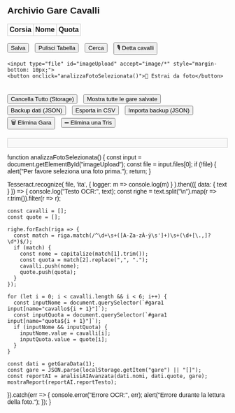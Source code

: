 <!DOCTYPE html>
<html lang="it">
<head>
  <meta charset="UTF-8" />
  <title>Archivio Gare Cavalli</title>
  <script src="https://cdn.jsdelivr.net/npm/tesseract.js@2/dist/tesseract.min.js"></script>
  <style>
    body {
      font-family: Arial, sans-serif;
      padding: 20px;
    }
    .gara-container {
      margin-bottom: 30px;
    }
    .gara {
      width: 100%;
      position: relative;
    }
    table {
      width: 100%;
      border-collapse: collapse;
      margin-bottom: 10px;
    }
    th, td {
      border: 1px solid #ccc;
      padding: 4px;
      text-align: center;
      position: relative;
    }
    input[type="text"], input[type="number"] {
      width: 90%;
      padding: 4px;
    }
    input.quota {
      width: 60px;
    }
    button {
      margin-top: 5px;
      margin-right: 10px;
    }
    .autocomplete-items {
      position: absolute;
      border: 1px solid #ccc;
      background-color: #fff;
      z-index: 99;
      max-height: 150px;
      overflow-y: auto;
      top: 100%;
      left: 0;
      right: 0;
    }
    .autocomplete-items div {
      padding: 5px;
      cursor: pointer;
    }
    .autocomplete-items div:hover {
      background-color: #f0f0f0;
    }
    #report {
      margin-top: 20px;
      background: #f9f9f9;
      border: 1px solid #ccc;
      padding: 10px;
      white-space: pre-wrap;
      font-family: monospace;
    }
    #importFile {
      display: none;
    }
  </style>
</head>
<body>
<h2>Archivio Gare Cavalli</h2>

<div class="gara-container">
  <div class="gara">
    <table id="gara1">
      <thead><tr><th>Corsia</th><th>Nome</th><th>Quota</th></tr></thead>
      <tbody id="body1"></tbody>
    </table>
    <button onclick="salvaGara(1)">Salva</button>
    <button onclick="pulisciTabella(1)">Pulisci Tabella</button>
    <button onclick="cercaGare()">Cerca</button>
    <button onclick="startVoiceInput()">🎙️ Detta cavalli</button>

    <input type="file" id="imageUpload" accept="image/*" style="margin-bottom: 10px;">
    <button onclick="analizzaFotoSelezionata()">📸 Estrai da foto</button>
  </div>
</div>

<button onclick="cancellaTutto()">Cancella Tutto (Storage)</button>
<button onclick="mostraTutteGare()">Mostra tutte le gare salvate</button>
<button onclick="exportBackup()">Backup dati (JSON)</button>
<button onclick="exportCSV()">Esporta in CSV</button>
<button onclick="document.getElementById('importFile').click()">Importa backup (JSON)</button>
<button onclick="eliminaGaraPopup()">🗑️ Elimina Gara</button>
<button onclick="eliminaTrisSingolaPopup()">➖ Elimina una Tris</button>
<input type="file" id="importFile" accept=".json" onchange="importaBackup(event)">

<div id="report"></div>
<script>
const NUM_CORSIE = 6;

// Inizializza tabella
function inizializzaTabella() {
  const tbody = document.getElementById("body1");
  for (let i = 1; i <= NUM_CORSIE; i++) {
    tbody.innerHTML += `
      <tr>
        <td>${i}</td>
        <td><input type="text" id="nome1_${i}" class="nome" name="cavallo${i}" autocomplete="off" /></td>
<td><input type="number" step="0.01" id="quota1_${i}" class="quota" name="quota${i}" /></td>
      </tr>
    `;
  }
}

// Backup automatico
setInterval(() => {
  const gare = localStorage.getItem("gare");
  if (gare) localStorage.setItem("backup_gare", gare);
}, 60000);

// Backup manuale
function exportBackup() {
  const data = localStorage.getItem("gare") || "[]";
  const blob = new Blob([data], { type: "application/json" });
  const link = document.createElement("a");
  link.href = URL.createObjectURL(blob);
  link.download = `gare_backup_${new Date().toISOString().slice(0, 10)}.json`;
  link.click();
}

// Importa backup
function importaBackup(event) {
  const file = event.target.files[0];
  if (!file) return;
  const reader = new FileReader();
  reader.onload = function(e) {
    try {
      const dati = JSON.parse(e.target.result);
      if (Array.isArray(dati)) {
        localStorage.setItem("gare", JSON.stringify(dati));
        alert("Backup importato con successo.");
      } else {
        alert("Formato file non valido.");
      }
    } catch {
      alert("Errore nella lettura del file.");
    }
  };
  reader.readAsText(file);
}
function capitalize(str) {
  if (!str) return "";
  return str.charAt(0).toUpperCase() + str.slice(1).toLowerCase();
}
function getGaraData(numeroGara) {
  const nomi = [];
  const quote = [];

  document.querySelectorAll(`#gara${numeroGara} input[name^="cavallo"]`).forEach(input => {
    nomi.push(capitalize(input.value.trim()));
  });

  document.querySelectorAll(`#gara${numeroGara} input[name^="quota"]`).forEach(input => {
    quote.push(input.value.trim());
  });

  return { nomi, quote };
}

function mostraReport(testo) {
  document.getElementById("report").textContent = testo;
}

function salvaGara(index) {
  const { nomi, quote } = getGaraData(index);
  if (nomi.includes("") || quote.includes("")) {
    alert("Compila tutti i campi prima di salvare.");
    return;
  }

  let gare = JSON.parse(localStorage.getItem("gare") || "[]");

  const quoteStr = JSON.stringify(quote.map(q => parseFloat(q).toFixed(2)));
  const nomiStr = JSON.stringify(nomi);

  // Quote uguali, cavalli diversi
  const gareStessaQuota = gare.filter(g => JSON.stringify(g.quote.map(q => parseFloat(q).toFixed(2))) === quoteStr && JSON.stringify(g.nomi) !== nomiStr);
  if (gareStessaQuota.length > 0) {
    let msg = `⚠️ Questa combinazione di quote è già presente in ${gareStessaQuota.length} gara/e con cavalli diversi.\n`;
    gareStessaQuota.forEach((g, i) => {
      msg += `\nGara ${i + 1} → Tris vincenti:\n${g.tris.map(t => `→ ${t.combinazione} (Quota: ${t.quota})`).join("\n")}`;
    });
    alert(msg);
  }

  // Nomi uguali, quote diverse
  const gareStessiNomi = gare.filter(g => JSON.stringify(g.nomi) === nomiStr && JSON.stringify(g.quote.map(q => parseFloat(q).toFixed(2))) !== quoteStr);
  if (gareStessiNomi.length > 0) {
    let msg = `⚠️ Esiste già una gara con gli stessi cavalli ma quote differenti:\n`;
    gareStessiNomi.forEach((g, i) => {
      msg += `\nGara ${i + 1} → Quote: ${g.quote.join(", ")}\nTris:\n${g.tris.map(t => `→ ${t.combinazione} (Quota: ${t.quota})`).join("\n")}`;
    });
    if (!confirm(msg + `\n\nVuoi salvare comunque?`)) return;
  }

  // Esegui analisi AI
  const reportAI = analisiAIAvanzata(nomi, quote, gare);

  // Chiedi conferma
  if (!confirm("Vuoi procedere con il salvataggio della gara dopo l’analisi AI?")) {
    mostraReport(reportAI.reportTesto); // mostra il riquadro AI se clicchi Annulla
    return;
  }

  mostraReport(reportAI.reportTesto); // opzionale anche qui

  // Gara identica già salvata
  const garaEsatta = gare.find(g => JSON.stringify(g.nomi) === nomiStr && JSON.stringify(g.quote.map(q => parseFloat(q).toFixed(2))) === quoteStr);
  if (garaEsatta) {
    let msg = `⚠️ Questa gara esiste già.\nTris salvate:\n`;
    msg += garaEsatta.tris.map(t => `→ ${t.combinazione} (Quota: ${t.quota})`).join("\n");
    if (confirm(msg + `\n\nVuoi salvare comunque un'altra tris?`)) {
      let tris = prompt("Inserisci nuova tris vincente (es. 1,4,5):");
      if (!tris || tris.split(",").length !== 3) return alert("Formato tris non valido.");
      let quotaTris = prompt("Quota tris (es. 18.5):");
      if (!quotaTris || isNaN(parseFloat(quotaTris))) return alert("Quota non valida.");
      if (garaEsatta.tris.some(t => t.combinazione === tris && parseFloat(t.quota) === parseFloat(quotaTris))) {
        alert("✅ Abbiamo vinto allora!");
        return;
      }
      garaEsatta.tris.push({ combinazione: tris, quota: quotaTris });
      localStorage.setItem("gare", JSON.stringify(gare));
      alert("Nuova tris aggiunta.");
    }
    return;
  }

  // Gara nuova → chiedi tris e quota
  let tris = prompt("Inserisci tris vincente (es. 1,4,5):");
  if (!tris || tris.split(",").length !== 3) return alert("Formato tris non valido.");
  let quotaTris = prompt("Quota tris (es. 18.5):");
  if (!quotaTris || isNaN(parseFloat(quotaTris))) return alert("Quota non valida.");

  gare.push({ nomi, quote, tris: [{ combinazione: tris, quota: quotaTris }] });
  localStorage.setItem("gare", JSON.stringify(gare));
  alert("Gara salvata.");
}

function analisiAIAvanzata(nomi, quote, gare) {
  const nuoveQuote = quote.map(q => parseFloat(q));
  const sommaQuote = nuoveQuote.reduce((a, b) => a + b, 0);
  const minGareAnalisi = 5;
  const patternLabels = nuoveQuote.map(q => {
    if (q <= 2.5) return "B";
    if (q <= 6.5) return "M";
    if (q <= 9.9) return "A";
    return "SA";
});

  let report = `🧠 ANALISI INTELLIGENTE\n----------------------\n`;
  report += `📊 Pattern quote: ${patternLabels.join("-")}\n`;
  report += `🧮 Somma quote: ${sommaQuote.toFixed(2)}\n\n`;

  let trisSuggerita = [];
  let quoteStatistiche = {};
  let patternSimili = [], quoteSimili = [];
  let cavalliGlobale = {}, cavalliCorsia = {}, combinazioniTris = {}, trisCluster = {};

  // Analisi gare storiche
  gare.forEach(g => {
    const q = g.quote.map(x => parseFloat(x));
    const patternGara = q.map(qv => qv < 2 ? "B" : qv <= 3.5 ? "M" : "A");
    const matchCount = patternGara.filter((v, i) => v === patternLabels[i]).length;
    if (matchCount >= 5) patternSimili.push(g);

    const simili = q.filter((val, i) => Math.abs(val - nuoveQuote[i]) <= 0.3).length;
    if (simili >= 5) quoteSimili.push(g);

    q.forEach((val, idx) => {
      const intervallo = (Math.round(val * 2) / 2).toFixed(1);
      quoteStatistiche[intervallo] = quoteStatistiche[intervallo] || { podi: 0, tot: 0 };
      if (g.tris.some(t => t.combinazione.split(",").includes(String(idx + 1)))) {
        quoteStatistiche[intervallo].podi++;
      }
      quoteStatistiche[intervallo].tot++;
    });

    g.nomi.forEach((n, i) => {
      if (!nomi.includes(n)) return; // Solo cavalli della gara attuale
      const corsia = i + 1;
      const q = parseFloat(g.quote[i]);

      cavalliGlobale[n] = cavalliGlobale[n] || { tot: 0, podio: 0, quote: [], corsie: [] };
      cavalliGlobale[n].tot++;
      cavalliGlobale[n].quote.push(q);
      cavalliGlobale[n].corsie.push(corsia);

      if (g.tris.some(t => t.combinazione.split(",").includes(String(corsia)))) {
        cavalliGlobale[n].podio++;
      }

      const k = `${n}_C${corsia}`;
      cavalliCorsia[k] = cavalliCorsia[k] || { tot: 0, podio: 0 };
      if (g.tris.some(t => t.combinazione.split(",").includes(String(corsia)))) {
        cavalliCorsia[k].podio++;
      }
    });

    g.tris.forEach(t => {
      const key = t.combinazione.split(",").sort().join("-");
      combinazioniTris[key] = (combinazioniTris[key] || 0) + 1;
      const clusterKey = t.combinazione.split(",").map(n => parseInt(n)).sort((a, b) => a - b).join("-");
      trisCluster[clusterKey] = (trisCluster[clusterKey] || 0) + 1;
    });
  });

  // Cavallo favorito e sfavorito
  const minQuota = Math.min(...nuoveQuote);
  const maxQuota = Math.max(...nuoveQuote);
  const favoritoIdx = nuoveQuote.indexOf(minQuota);
  const sfavoritoIdx = nuoveQuote.indexOf(maxQuota);

  report += `🏇 Cavallo favorito: ${nomi[favoritoIdx]} (Corsia ${favoritoIdx + 1}, Quota ${minQuota})\n`;
  report += `🐢 Cavallo sfavorito: ${nomi[sfavoritoIdx]} (Corsia ${sfavoritoIdx + 1}, Quota ${maxQuota})\n`;

  // Sorprese storiche del cavallo sfavorito
  const storicoSfavorito = gare.filter(g => g.nomi.includes(nomi[sfavoritoIdx]));
  let sorprese = 0;
  storicoSfavorito.forEach(g => {
    g.tris.forEach(t => {
      const corsie = t.combinazione.split(",");
      const idx = g.nomi.indexOf(nomi[sfavoritoIdx]);
      if (idx !== -1 && corsie[0] === String(idx + 1)) sorprese++;
    });
  });
  if (sorprese > 0) {
    report += `🎯 Sorpresa: ${sorprese} vittorie del cavallo sfavorito storico!\n`;
  }

  // Cavalli ricorrenti (solo quelli della gara attuale)
  report += `\n📌 Cavalli ricorrenti (storico della gara attuale):\n`;
  Object.entries(cavalliGlobale).forEach(([nome, stats]) => {
    if (stats.tot >= minGareAnalisi) {
      const perc = (stats.podio / stats.tot) * 100;
      const avg = stats.quote.reduce((a, b) => a + b, 0) / stats.quote.length;
      report += `→ ${nome}: ${perc.toFixed(1)}% podio su ${stats.tot} gare | Quota media: ${avg.toFixed(2)}\n`;
      trisSuggerita.push({ nome, perc, corsie: stats.corsie });
    }
  });

  // Cavalli quasi vincenti
  report += `\n📌 Cavalli “quasi vincenti” (presenti in gara):\n`;
  for (let [nome, stats] of Object.entries(cavalliGlobale)) {
    let primi = 0;
    gare.forEach(g => {
      const idx = g.nomi.indexOf(nome);
      if (idx !== -1) {
        g.tris.forEach(t => {
          if (t.combinazione.split(",")[0] === String(idx + 1)) primi++;
        });
      }
    });
    if (stats.tot >= minGareAnalisi && stats.podio > 0 && primi === 0) {
      report += `→ ${nome}: ${stats.podio} podi, 0 vittorie su ${stats.tot} gare!\n`;
    }
  }

  // Cluster tris ricorrenti
  report += `\n📌 Cluster di tris vincenti ricorrenti:\n`;
  Object.entries(trisCluster).filter(([k, v]) => v > 1).forEach(([k, v]) => {
    report += `→ Combinazione ${k.replace(/-/g, ",")}: ${v} volte\n`;
  });

  // Predizione tris AI
  report += `\n🤖 Predizione Tris AI (solo cavalli in gara):\n`;
  if (trisSuggerita.length >= 3) {
    const trisFinale = trisSuggerita.sort((a, b) => b.perc - a.perc).slice(0, 3);
    trisFinale.forEach((c, i) => {
      const corsia = c.corsie.length ? c.corsie[0] : "?";
      report += `#${i + 1} → ${c.nome} (Corsia tipica: ${corsia}) - ${c.perc.toFixed(1)}%\n`;
    });
  } else {
    report += `Non abbastanza dati per una predizione affidabile.\n`;
  }

  // Confronto quote vincitrici con gare storiche simili
  report += `\n📊 Confronto con gare storiche simili:\n`;
  let sorpresePattern = 0, sorpreseQuote = 0;
  patternSimili.forEach(g => {
    const q = g.quote.map(v => parseFloat(v));
    const vincente = parseInt(g.tris[0]?.combinazione.split(",")[0]) - 1;
    if (q[vincente] > 10) sorpresePattern++;
  });
  quoteSimili.forEach(g => {
    const q = g.quote.map(v => parseFloat(v));
    const vincente = parseInt(g.tris[0]?.combinazione.split(",")[0]) - 1;
    if (q[vincente] > 10) sorpreseQuote++;
  });

  if (patternSimili.length > 0) {
    const perc = ((sorpresePattern / patternSimili.length) * 100).toFixed(1);
    report += `→ ${patternSimili.length} gare con pattern simile. In ${sorpresePattern} ha vinto quota >10 (${perc}%)\n`;
  }
  if (quoteSimili.length > 0) {
    const perc = ((sorpreseQuote / quoteSimili.length) * 100).toFixed(1);
    report += `→ ${quoteSimili.length} gare con quote simili. In ${sorpreseQuote} ha vinto quota >10 (${perc}%)\n`;
  }
  if (!patternSimili.length && !quoteSimili.length) {
    report += `→ Nessuna gara simile trovata.\n`;
  }

  return { reportTesto: report };
}
function setupAutocomplete() {
  const inputs = document.querySelectorAll("input.nome");
  const cavalli = new Set();
  const gare = JSON.parse(localStorage.getItem("gare") || "[]");
  gare.forEach(g => g.nomi.forEach(n => cavalli.add(n)));

  inputs.forEach(input => {
    input.addEventListener("input", function() {
      closeLists();
      const val = this.value;
      if (!val) return;
      const list = document.createElement("div");
      list.setAttribute("class", "autocomplete-items");
      this.parentNode.appendChild(list);

      [...cavalli].forEach(nome => {
        if (nome.toLowerCase().startsWith(val.toLowerCase())) {
          const div = document.createElement("div");
          div.innerHTML = `<strong>${nome.substr(0, val.length)}</strong>${nome.substr(val.length)}<input type='hidden' value='${nome}'>`;
          div.addEventListener("click", () => {
            input.value = nome;
            closeLists();
          });
          list.appendChild(div);
        }
      });
    });
    input.addEventListener("blur", () => setTimeout(closeLists, 100));
  });

  function closeLists() {
    document.querySelectorAll(".autocomplete-items").forEach(el => el.remove());
  }
}

function cercaGare() {
  const nome = document.getElementById("nome1_1").value.trim().toLowerCase();
  const gare = JSON.parse(localStorage.getItem("gare") || "[]");
  const risultati = gare.filter(g => g.nomi[0].toLowerCase() === nome);
  if (risultati.length === 0) return alert("Nessuna gara trovata con quel cavallo in corsia 1.");

  let index = 0;
  const win = window.open("", "Risultati Ricerca", "width=600,height=400");
  function mostraGara(i) {
    const g = risultati[i];
    win.document.body.innerHTML = `<h3>Gara ${i+1} di ${risultati.length}</h3><ul>
      ${g.nomi.map((n, idx) => `<li>Corsia ${idx+1}: ${n} (Quota: ${g.quote[idx]})</li>`).join("")}
      </ul><p><strong>Tris vincenti:</strong><br>${g.tris.map(t => `→ ${t.combinazione} (Quota: ${t.quota})`).join("<br>")}</p>
      <button onclick="window.opener.prevGara()">&larr;</button>
      <button onclick="window.opener.nextGara()">&rarr;</button>`;
  }
  window.prevGara = () => { if (index > 0) index--; mostraGara(index); };
  window.nextGara = () => { if (index < risultati.length - 1) index++; mostraGara(index); };
  mostraGara(index);
}

function mostraTutteGare() {
  const gare = JSON.parse(localStorage.getItem("gare") || "[]");
  if (gare.length === 0) return alert("Nessuna gara salvata.");
  const win = window.open("", "Gare Salvate", "width=600,height=600,scrollbars=yes");
  win.document.body.innerHTML = `<h2>${gare.length} Gare Salvate</h2>` + gare.map((g, idx) => `
    <h3>Gara ${idx + 1}</h3>
    <ul>${g.nomi.map((n, i) => `<li>Corsia ${i+1}: ${n} (Quota: ${g.quote[i]})</li>`).join("")}</ul>
    <p><strong>Tris:</strong><br>${g.tris.map(t => `→ ${t.combinazione} (Quota: ${t.quota})`).join("<br>")}</p><hr>`).join("");
}

function cancellaTutto() {
  if (confirm("Sicuro di voler eliminare tutte le gare?")) {
    localStorage.removeItem("gare");
    alert("Gare eliminate.");
    document.getElementById("report").textContent = "";
  }
}

function exportCSV() {
  const gare = JSON.parse(localStorage.getItem("gare") || "[]");
  if (gare.length === 0) return alert("Nessuna gara da esportare.");

  let csv = "Gara;Corsia;Nome;Quota;Tris Vincente;Quota Tris\n";

  gare.forEach((g, idx) => {
    g.nomi.forEach((nome, i) => {
      g.tris.forEach(t => {
        csv += `${idx + 1};${i + 1};${nome};${g.quote[i]};${t.combinazione};${t.quota}\n`;
      });
    });
  });

  const blob = new Blob([csv], { type: "text/csv;charset=utf-8;" });
  const link = document.createElement("a");
  link.href = URL.createObjectURL(blob);
  link.download = `gare_export_${new Date().toISOString().slice(0, 10)}.csv`;
  link.click();
}
function eliminaGaraPopup() {
  const gare = JSON.parse(localStorage.getItem("gare") || "[]");
  if (gare.length === 0) {
    alert("Nessuna gara salvata.");
    return;
  }

  const id = prompt(`Inserisci il numero ID della gara da eliminare (1-${gare.length}):`);
  if (!id || isNaN(id)) {
    alert("ID non valido.");
    return;
  }

  const index = parseInt(id) - 1;
  if (index < 0 || index >= gare.length) {
    alert("ID fuori intervallo.");
    return;
  }

  const gara = gare[index];
  const conferma = confirm(
    `Vuoi davvero eliminare la gara #${id}?\n\n` +
    gara.nomi.map((n, i) => `Corsia ${i + 1}: ${n} (Quota: ${gara.quote[i]})`).join("\n") +
    `\n\nTris:\n${gara.tris.map(t => `→ ${t.combinazione} (Quota: ${t.quota})`).join("\n")}`
  );

  if (!conferma) return;

  gare.splice(index, 1);
  localStorage.setItem("gare", JSON.stringify(gare));
  alert(`Gara #${id} eliminata con successo.`);
  document.getElementById("report").textContent = "";
}
function eliminaTrisSingolaPopup() {
  const gare = JSON.parse(localStorage.getItem("gare") || "[]");
  if (gare.length === 0) {
    alert("Nessuna gara salvata.");
    return;
  }

  const id = prompt(`Inserisci il numero ID della gara da cui eliminare una tris (1-${gare.length}):`);
  if (!id || isNaN(id)) {
    alert("ID non valido.");
    return;
  }

  const index = parseInt(id) - 1;
  if (index < 0 || index >= gare.length) {
    alert("ID fuori intervallo.");
    return;
  }

  const gara = gare[index];
  if (gara.tris.length === 0) {
    alert("Questa gara non ha tris salvate.");
    return;
  }

  const listaTris = gara.tris.map((t, i) => `#${i + 1} → ${t.combinazione} (Quota: ${t.quota})`).join("\n");
  const scelta = prompt(
    `Tris salvate nella gara #${id}:\n${listaTris}\n\nInserisci il numero della tris da eliminare:`
  );

  const trisIndex = parseInt(scelta) - 1;
  if (isNaN(trisIndex) || trisIndex < 0 || trisIndex >= gara.tris.length) {
    alert("Indice tris non valido.");
    return;
  }

  const conferma = confirm(`Vuoi davvero eliminare la tris #${scelta}: ${gara.tris[trisIndex].combinazione}?`);
  if (!conferma) return;

  gara.tris.splice(trisIndex, 1);
  localStorage.setItem("gare", JSON.stringify(gare));

  alert("Tris eliminata con successo.");
  document.getElementById("report").textContent = "";
}

function pulisciTabella(index) {
  for (let i = 1; i <= NUM_CORSIE; i++) {
    document.getElementById(`nome${index}_${i}`).value = "";
    document.getElementById(`quota${index}_${i}`).value = "";
  }
}

window.addEventListener("DOMContentLoaded", () => {
  inizializzaTabella();
  setupAutocomplete();
  startAIWatcher();
});
function startVoiceInput() {
  const recognition = new (window.SpeechRecognition || window.webkitSpeechRecognition)();
  recognition.lang = "it-IT";
  recognition.interimResults = false;
  recognition.maxAlternatives = 1;

  recognition.onresult = function(event) {
    const result = event.results[0][0].transcript;

    // Accetta anche "punto" come separatore oltre a "virgola" e ","
    const righe = result.split(/virgola|punto|,|\./i);

    righe.forEach((riga, i) => {
      const parts = riga.trim().split(" ");
      if (parts.length >= 2) {
        const nome = capitalize(parts.slice(0, -1).join(" ").trim());
        const quota = parts[parts.length - 1].replace(",", ".").trim();
        const inputNome = document.querySelector(`#gara1 input[name="cavallo${i + 1}"]`);
        const inputQuota = document.querySelector(`#gara1 input[name="quota${i + 1}"]`);
        if (inputNome && inputQuota) {
          inputNome.value = nome;
          inputQuota.value = quota;
        }
      }
    });

    // Analisi AI automatica subito dopo la dettatura
    const dati = getGaraData(1);
    const gare = JSON.parse(localStorage.getItem("gare") || "[]");
    const reportAI = analisiAIAvanzata(dati.nomi, dati.quote, gare);
    mostraReport(reportAI.reportTesto);
  };

  recognition.onerror = function(event) {
    alert("Errore nella dettatura vocale: " + event.error);
  };

  recognition.start();
}
function startAIWatcher() {
  let ultimaFirma = "";

  // Analisi iniziale se i dati sono già completi
  const iniziale = getGaraData(1);
  if (!iniziale.nomi.includes("") && !iniziale.quote.includes("")) {
    const gare = JSON.parse(localStorage.getItem("gare") || "[]");
    const reportAI = analisiAIAvanzata(iniziale.nomi, iniziale.quote, gare);
    mostraReport(reportAI.reportTesto);
    ultimaFirma = iniziale.nomi.join("|") + "::" + iniziale.quote.join("|");
    aggiornaBadgeOrario();
  }

  // Tooltip su ogni input cavallo o quota (facoltativo, ma utile)
  document.querySelectorAll("#gara1 input").forEach(input => {
    input.title = "Modifica per aggiornare l'analisi AI";
  });

  // Badge orario AI
  let badge = document.getElementById("badgeAI");
  if (!badge) {
    badge = document.createElement("div");
    badge.id = "badgeAI";
    badge.style.position = "absolute";
    badge.style.top = "10px";
    badge.style.right = "10px";
    badge.style.padding = "6px 12px";
    badge.style.background = "#d0ebff";
    badge.style.border = "1px solid #339af0";
    badge.style.borderRadius = "8px";
    badge.style.fontSize = "12px";
    badge.style.fontFamily = "monospace";
    badge.style.zIndex = 999;
    document.body.appendChild(badge);
  }

  function aggiornaBadgeOrario() {
    const ora = new Date();
    const orario = ora.toLocaleTimeString("it-IT", { hour: '2-digit', minute: '2-digit', second: '2-digit' });
    badge.innerText = `AI aggiornata alle ${orario}`;
  }

  // Watcher ogni secondo
  setInterval(() => {
    const { nomi, quote } = getGaraData(1);
    if (nomi.includes("") || quote.includes("")) return;

    const firmaAttuale = nomi.join("|") + "::" + quote.join("|");
    if (firmaAttuale === ultimaFirma) return;

    const gare = JSON.parse(localStorage.getItem("gare") || "[]");
    const reportAI = analisiAIAvanzata(nomi, quote, gare);
    mostraReport(reportAI.reportTesto);

    ultimaFirma = firmaAttuale;
    aggiornaBadgeOrario();
  }, 1000);
}
function mostraOrarioAggiornamento() {
  const now = new Date();
  const orario = now.toLocaleTimeString([], { hour: '2-digit', minute: '2-digit' });
  const div = document.getElementById("ai-status");
  if (div) {
    div.textContent = `🔄 Analisi aggiornata alle ${orario}`;
  } else {
    const newDiv = document.createElement("div");
    newDiv.id = "ai-status";
    newDiv.style = "margin-top:5px; font-size: 0.9em; color: gray;";
    newDiv.textContent = `🔄 Analisi aggiornata alle ${orario}`;
    document.getElementById("report-ai")?.appendChild(newDiv);
  }
}

function mostraBadgeNuoviCavalli(nomi, gare) {
  const storici = gare.flatMap(g => g.nomi);
  document.querySelectorAll("#tabella-gara-1 input.nome").forEach(input => {
    if (!input.value) return;
    const esiste = storici.includes(input.value.trim());
    input.style.border = esiste ? "" : "2px solid orange";
    input.title = esiste ? "" : "🆕 Cavallo mai visto prima nello storico!";
  });
}

function mostraTooltipQuote(quote, gare) {
  const quoteMap = {};

  gare.forEach(g => {
    g.quote.forEach((q, i) => {
      const val = parseFloat(q);
      if (!quoteMap[val]) quoteMap[val] = { podi: 0, tot: 0 };

      const corsiePodio = g.tris.flatMap(t => t.combinazione.split(",").map(n => parseInt(n)));
      if (corsiePodio.includes(i + 1)) quoteMap[val].podi++;
      quoteMap[val].tot++;
    });
  });

  document.querySelectorAll("#tabella-gara-1 input.quota").forEach(input => {
    const val = parseFloat(input.value);
    if (!val || !quoteMap[val]) return;

    const data = quoteMap[val];
    const perc = ((data.podi / data.tot) * 100).toFixed(1);
    input.title = `📊 Quota ${val} → ${perc}% podio su ${data.tot} casi`;
  });
}
</script>
<script>
window.addEventListener("DOMContentLoaded", function () {
  const input = document.getElementById("imageUpload");
  if (!input) return;

  input.addEventListener("change", function () {
    const file = this.files[0];
    if (!file) return;

    Tesseract.recognize(
      file,
      'ita',
      { logger: m => console.log(m) }
    ).then(({ data: { text } }) => {
      console.log("Testo OCR:", text);
      const righe = text.split("\n").map(r => r.trim()).filter(r => r);

      const cavalli = [];
      const quote = [];

      righe.forEach(riga => {
        const match = riga.match(/^\d+\s+([A-Za-zÀ-ÿ\s']+)\s+(\d+[\.,]?\d*)$/);
        if (match) {
          const nome = capitalize(match[1].trim());
          const quota = match[2].replace(",", ".");
          cavalli.push(nome);
          quote.push(quota);
        }
      });

      for (let i = 0; i < cavalli.length && i < 6; i++) {
        const inputNome = document.querySelector(`#gara1 input[name="cavallo${i + 1}"]`);
        const inputQuota = document.querySelector(`#gara1 input[name="quota${i + 1}"]`);
        if (inputNome && inputQuota) {
          inputNome.value = cavalli[i];
          inputQuota.value = quote[i];
        }
      }

      const dati = getGaraData(1);
      const gare = JSON.parse(localStorage.getItem("gare") || "[]");
      const reportAI = analisiAIAvanzata(dati.nomi, dati.quote, gare);
      mostraReport(reportAI.reportTesto);
    }).catch(err => {
      console.error("Errore OCR:", err);
      alert("Errore durante la lettura della foto.");
    });
  });
});
</script>
function analizzaFotoSelezionata() {
  const input = document.getElementById("imageUpload");
  const file = input.files[0];
  if (!file) {
    alert("Per favore seleziona una foto prima.");
    return;
  }

  Tesseract.recognize(
    file,
    'ita',
    { logger: m => console.log(m) }
  ).then(({ data: { text } }) => {
    console.log("Testo OCR:", text);
    const righe = text.split("\n").map(r => r.trim()).filter(r => r);

    const cavalli = [];
    const quote = [];

    righe.forEach(riga => {
      const match = riga.match(/^\d+\s+([A-Za-zÀ-ÿ\s']+)\s+(\d+[\.,]?\d*)$/);
      if (match) {
        const nome = capitalize(match[1].trim());
        const quota = match[2].replace(",", ".");
        cavalli.push(nome);
        quote.push(quota);
      }
    });

    for (let i = 0; i < cavalli.length && i < 6; i++) {
      const inputNome = document.querySelector(`#gara1 input[name="cavallo${i + 1}"]`);
      const inputQuota = document.querySelector(`#gara1 input[name="quota${i + 1}"]`);
      if (inputNome && inputQuota) {
        inputNome.value = cavalli[i];
        inputQuota.value = quote[i];
      }
    }

    const dati = getGaraData(1);
    const gare = JSON.parse(localStorage.getItem("gare") || "[]");
    const reportAI = analisiAIAvanzata(dati.nomi, dati.quote, gare);
    mostraReport(reportAI.reportTesto);
  }).catch(err => {
    console.error("Errore OCR:", err);
    alert("Errore durante la lettura della foto.");
  });
}
</script>
</body>
</html>
